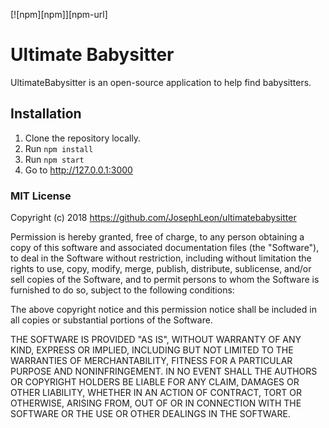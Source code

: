 [![npm][npm]][npm-url]

# Ultimate Babysitter

UltimateBabysitter is an open-source application to help find babysitters.

## Installation
1. Clone the repository locally.
2. Run `npm install`
3. Run `npm start`
4. Go to http://127.0.0.1:3000


### MIT License

Copyright (c) 2018 https://github.com/JosephLeon/ultimatebabysitter

Permission is hereby granted, free of charge, to any person obtaining a copy
of this software and associated documentation files (the "Software"), to deal
in the Software without restriction, including without limitation the rights
to use, copy, modify, merge, publish, distribute, sublicense, and/or sell
copies of the Software, and to permit persons to whom the Software is
furnished to do so, subject to the following conditions:

The above copyright notice and this permission notice shall be included in all
copies or substantial portions of the Software.

THE SOFTWARE IS PROVIDED "AS IS", WITHOUT WARRANTY OF ANY KIND, EXPRESS OR
IMPLIED, INCLUDING BUT NOT LIMITED TO THE WARRANTIES OF MERCHANTABILITY,
FITNESS FOR A PARTICULAR PURPOSE AND NONINFRINGEMENT. IN NO EVENT SHALL THE
AUTHORS OR COPYRIGHT HOLDERS BE LIABLE FOR ANY CLAIM, DAMAGES OR OTHER
LIABILITY, WHETHER IN AN ACTION OF CONTRACT, TORT OR OTHERWISE, ARISING FROM,
OUT OF OR IN CONNECTION WITH THE SOFTWARE OR THE USE OR OTHER DEALINGS IN THE
SOFTWARE.
